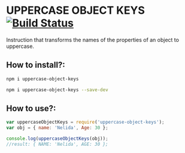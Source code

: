 # UPPERCASE OBJECT KEYS [![Build Status](https://travis-ci.org/pilmee/uppercase-object-keys.svg?branch=master)](https://travis-ci.org/pilmee/uppercase-object-keys)

Instruction that transforms the names of the properties of an object to uppercase.

## How to install?:
```bash
npm i uppercase-object-keys
```
```bash
npm i uppercase-object-keys --save-dev
```

## How to use?:
```javascript
var uppercaseObjectKeys = require('uppercase-object-keys');
var obj = { name: 'Nelida', Age: 30 };

console.log(uppercaseObjectKeys(obj));
//result: { NAME: 'Nelida', AGE: 30 };

```
